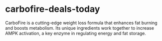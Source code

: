 # carbofire-deals-today
CarboFire is a cutting-edge weight loss formula that enhances fat burning and boosts metabolism. Its unique ingredients work together to increase AMPK activation, a key enzyme in regulating energy and fat storage.
